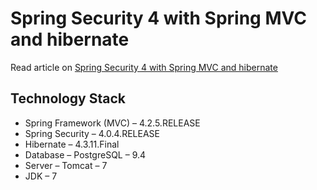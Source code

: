 # Spring Security 4 with Spring MVC and hibernate
Read article on [Spring Security 4 with Spring MVC and hibernate](http://www.bytestree.com/spring/spring-security-4-spring-mvc-hibernate/)

## Technology Stack
- Spring Framework (MVC) – 4.2.5.RELEASE
- Spring Security – 4.0.4.RELEASE
- Hibernate – 4.3.11.Final
- Database – PostgreSQL – 9.4
- Server – Tomcat – 7
- JDK – 7

